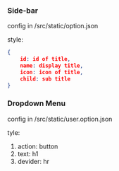 ### Side-bar
config in /src/static/option.json

style: 
``` json
{
    id: id of title,
    name: display title,
    icon: icon of title,
    child: sub title
}
```

### Dropdown Menu
config in /src/static/user.option.json

tyle: 
1. action: button
2. text: h1
3. devider: hr
